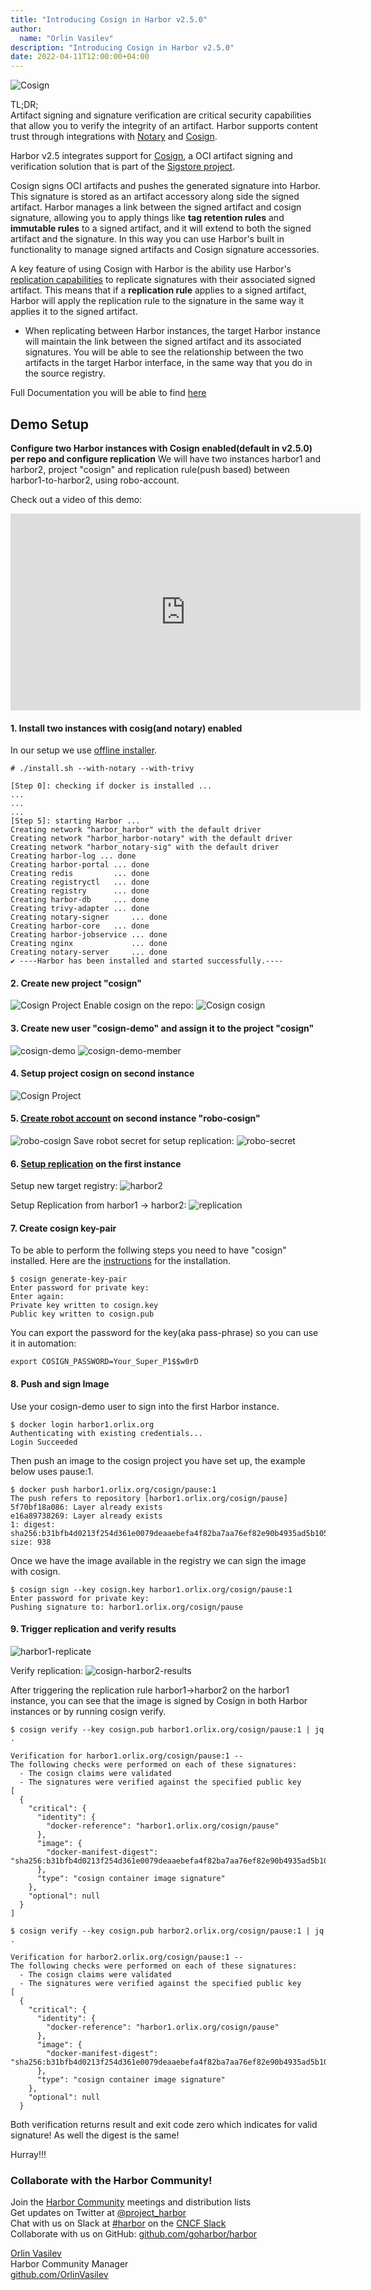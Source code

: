 ```yaml
---
title: "Introducing Cosign in Harbor v2.5.0"
author:
  name: "Orlin Vasilev"
description: "Introducing Cosign in Harbor v2.5.0"
date: 2022-04-11T12:00:00+04:00
---
```

![Cosign](https://raw.githubusercontent.com/sigstore/cosign/main/images/logo.svg)

TL;DR;  
Artifact signing and signature verification are critical security capabilities that allow you to verify the integrity of an artifact. Harbor supports content trust through integrations with [Notary](https://github.com/notaryproject/notary) and [Cosign](https://github.com/sigstore/cosign).  

Harbor v2.5 integrates support for [Cosign](https://github.com/sigstore/cosign), a OCI artifact signing and verification solution that is part of the [Sigstore project](https://github.com/sigstore).

Cosign signs OCI artifacts and pushes the generated signature into Harbor. This signature is stored as an artifact accessory along side the signed artifact. Harbor manages a link between the signed artifact and cosign signature, allowing you to apply things like **tag retention rules** and **immutable rules** to a signed artifact, and it will extend to both the signed artifact and the signature. In this way you can use Harbor's built in functionality to manage signed artifacts and Cosign signature accessories.

A key feature of using Cosign with Harbor is the ability use Harbor's [replication capabilities](https://goharbor.io/docs/2.5.0/administration/configuring-replication/) to replicate signatures with their associated signed artifact. This means that if a **replication rule** applies to a signed artifact, Harbor will apply the replication rule to the signature in the same way it applies it to the signed artifact.

* When replicating between Harbor instances, the target Harbor instance will maintain the link between the signed artifact and its associated signatures. You will be able to see the relationship between the two artifacts in the target Harbor interface, in the same way that you do in the source registry.

Full Documentation you will be able to find [here](https://goharbor.io/docs/2.5.0/working-with-projects/working-with-images/sign-images/)

## Demo Setup 
**Configure two Harbor instances with Cosign enabled(default in v2.5.0) per repo and configure replication**
We will have two instances harbor1 and harbor2, project "cosign" and replication rule(push based) between harbor1-to-harbor2, using robo-account.  

Check out a video of this demo:
<iframe width="560" height="315" src="https://www.youtube.com/embed/u8nxky-6Q9c" title="YouTube video player" frameborder="0" allow="accelerometer; autoplay; clipboard-write; encrypted-media; gyroscope; picture-in-picture" allowfullscreen></iframe>  

#### 1. Install two instances with cosig(and notary) enabled
   In our setup we use [offline installer](https://goharbor.io/docs/2.5.0/install-config/download-installer/).

```
# ./install.sh --with-notary --with-trivy

[Step 0]: checking if docker is installed ...
...
...
...
[Step 5]: starting Harbor ...
Creating network "harbor_harbor" with the default driver
Creating network "harbor_harbor-notary" with the default driver
Creating network "harbor_notary-sig" with the default driver
Creating harbor-log ... done
Creating harbor-portal ... done
Creating redis         ... done
Creating registryctl   ... done
Creating registry      ... done
Creating harbor-db     ... done
Creating trivy-adapter ... done
Creating notary-signer     ... done
Creating harbor-core   ... done
Creating harbor-jobservice ... done
Creating nginx             ... done
Creating notary-server     ... done
✔ ----Harbor has been installed and started successfully.----
```

#### 2. Create new project "cosign"
![Cosign Project](../img/cosign/cosign-project.png)
Enable cosign on the repo:
![Cosign cosign](../img/cosign/cosign-cosign.png)

#### 3. Create new user "cosign-demo" and assign it to the project "cosign"
![cosign-demo](../img/cosign/cosign-user.png)
![cosign-demo-member](../img/cosign/cosign-member.png)

#### 4. Setup project cosign on second instance
![Cosign Project](../img/cosign/cosign-project.png)

#### 5. [Create robot account](https://goharbor.io/docs/2.5.0/administration/robot-accounts/) on second instance "robo-cosign"
![robo-cosign](../img/cosign/cosign-robot.png)
Save robot secret for setup replication:
![robo-secret](../img/cosign/cosign-robo-secret.png)
#### 6. [Setup replication](https://goharbor.io/docs/2.5.0/administration/configuring-replication/) on the first instance
Setup new target registry:
![harbor2](../img/cosign/cosign-harbor2.png)

Setup Replication from harbor1 -> harbor2:
![replication](../img/cosign/cosign-replication.png)

#### 7. Create cosign key-pair
To be able to perform the follwing steps you need to have "cosign" installed.
Here are the [instructions](https://docs.sigstore.dev/cosign/installation/) for the installation.  

```
$ cosign generate-key-pair
Enter password for private key:
Enter again:
Private key written to cosign.key
Public key written to cosign.pub
```

You can export the password for the key(aka pass-phrase) so you can use it in automation:
```
export COSIGN_PASSWORD=Your_Super_P1$$w0rD
```

#### 8. Push and sign Image
Use your cosign-demo user to sign into the first Harbor instance.  

```
$ docker login harbor1.orlix.org
Authenticating with existing credentials...
Login Succeeded
```
Then push an image to the cosign project you have set up, the example below uses pause:1.
```
$ docker push harbor1.orlix.org/cosign/pause:1
The push refers to repository [harbor1.orlix.org/cosign/pause]
5f70bf18a086: Layer already exists
e16a89738269: Layer already exists
1: digest: sha256:b31bfb4d0213f254d361e0079deaaebefa4f82ba7aa76ef82e90b4935ad5b105 size: 938
```

Once we have the image available in the registry we can sign the image with cosign.
```
$ cosign sign --key cosign.key harbor1.orlix.org/cosign/pause:1
Enter password for private key:
Pushing signature to: harbor1.orlix.org/cosign/pause
```

#### 9. Trigger replication and verify results
![harbor1-replicate](../img/cosign/cosign-replicate.png)

Verify replication:
![cosign-harbor2-results](../img/cosign/cosign-harbor2-results.png)

After triggering the replication rule harbor1->harbor2 on the harbor1 instance, you can see that the image is signed by Cosign in both Harbor instances or by running cosign verify.
```
$ cosign verify --key cosign.pub harbor1.orlix.org/cosign/pause:1 | jq .

Verification for harbor1.orlix.org/cosign/pause:1 --
The following checks were performed on each of these signatures:
  - The cosign claims were validated
  - The signatures were verified against the specified public key
[
  {
    "critical": {
      "identity": {
        "docker-reference": "harbor1.orlix.org/cosign/pause"
      },
      "image": {
        "docker-manifest-digest": "sha256:b31bfb4d0213f254d361e0079deaaebefa4f82ba7aa76ef82e90b4935ad5b105"
      },
      "type": "cosign container image signature"
    },
    "optional": null
  }
]

$ cosign verify --key cosign.pub harbor2.orlix.org/cosign/pause:1 | jq .

Verification for harbor2.orlix.org/cosign/pause:1 --
The following checks were performed on each of these signatures:
  - The cosign claims were validated
  - The signatures were verified against the specified public key
[
  {
    "critical": {
      "identity": {
        "docker-reference": "harbor1.orlix.org/cosign/pause"
      },
      "image": {
        "docker-manifest-digest": "sha256:b31bfb4d0213f254d361e0079deaaebefa4f82ba7aa76ef82e90b4935ad5b105"
      },
      "type": "cosign container image signature"
    },
    "optional": null
  }
```

Both verification returns result and exit code zero which indicates for valid signature!
As well the digest is the same! 

Hurray!!!  

### Collaborate with the Harbor Community!  

Join the [Harbor Community][community] meetings and distribution lists  
Get updates on Twitter at [@project_harbor][twitter]  
Chat with us on Slack at [#harbor][users-slack] on the [CNCF Slack][cncf-slack]  
Collaborate with us on GitHub: [github.com/goharbor/harbor](https://github.com/goharbor/harbor)  



[Orlin Vasilev](https://twitter.com/OrlinVasilev)  
Harbor Community Manager  
[github.com/OrlinVasilev](https://github.com/OrlinVasilev)  

[community]: https://goharbor.io/community/
[users-slack]: https://cloud-native.slack.com/archives/CC1E09J6S
[cncf-slack]: https://slack.cncf.io
[twitter]: https://twitter.com/project_harbor

